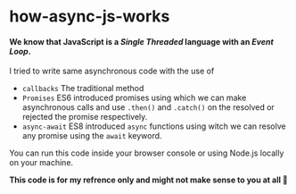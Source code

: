 # how-async-js-works

#### We know that JavaScript is a *Single Threaded* language with an *Event Loop*.

I tried to write same asynchronous code with the use of 
- `callbacks` The traditional method  
- `Promises` ES6 introduced promises using which we can make asynchronous calls and use `.then()` and  `.catch()` on the resolved or rejected the promise respectively. 
- `async-await` ES8 introduced `async` functions using witch we can resolve any promise using the `await` keyword.

You can run this code inside your browser console or using Node.js locally on your machine. 

**This code is for my refrence only and might not make sense to you at all 🙏**
